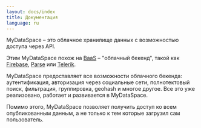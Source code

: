 ```yaml
---
layout: docs/index
title: Документация
language: ru
---
```

MyDataSpace – это облачное хранилище данных с возможностью доступа через API.

Этим MyDataSpace похож на [BaaS](http://ru.bmstu.wiki/BaaS_(Backend-as-a-Service)) – "облачный бекенд",
такой как [Firebase](https://firebase.google.com), [Parse](https://parseplatform.github.io/) или
[Telerik](http://www.telerik.com/platform/backend-services).

MyDataSpace предоставляет все возможности облачного бекенда: аутентификация, авторизация через социальные сети,
полнотектовый поиск, фильтрация, группировка, geohash и многое другое. Все это уже реализовано, работает
и развивается в MyDataSpace.

Помимо этого, MyDataSpace позволяет получить доступ ко всем опубликованным данным, а не только к тем
которые загрузил сам пользователь.

